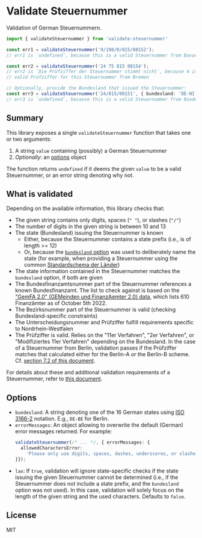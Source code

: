 # Validate Steuernummer

Validation of German Steuernummern.

```typescript
import { validateSteuernummer } from 'validate-steuernummer'

const err1 = validateSteuernummer('9/198/0/815/08152');
// err1 is `undefined`, because this is a valid Steuernummer from Bavaria

const err2 = validateSteuernummer('24 75 815 08154');
// err2 is `Die Prüfziffer der Steuernummer stimmt nicht`, because 4 is not the
// valid Prüfziffer for this Steuernummer from Bremen

// Optionally, provide the Bundesland that issued the Steuernummer:
const err3 = validateSteuernummer('24/815/08151', { bundesland: 'DE-NI' });
// err3 is `undefined`, because this is a valid Steuernummer from Niedersachsen
```

## Summary

This library exposes a single `validateSteuernummer` function that takes one or two arguments:

1. A string `value` containing (possibly) a German Steuernummer
2. _Optionally_: an [options](#options) object

The function returns `undefined` if it deems the given `value` to be a valid Steuernummer, or an error string denoting why not.


## What is validated
Depending on the available information, this library checks that:

* The given string contains only digits, spaces (`" "`), or slashes (`"/"`)
* The number of digits in the given string is between 10 and 13
* The state (Bundesland) issuing the Steuernummer is known
  * Either, because the Steuernummer contains a state prefix (i.e., is of length >= 12)
  * Or, because the [`bundesland` option](#options) was used to deliberately name the state (for example, when providing a Steuernummer using the common [Standardschema der Länder](https://de.wikipedia.org/wiki/Steuernummer#Aufbau_der_Steuernummer))
* The state information contained in the Steuernummer matches the `bundesland` option, if both are given
* The Bundesfinanzamtsnummer part of the Steuernummer references a known Bundesfinanzamt. The list to check against is based on the ["GemFA 2.0" (GEMeinden und FinanzAemter 2.0) data](https://www.bzst.de/DE/Service/Behoerdenwegweiser/Finanzamtsuche/finanzamtsuche.html), which lists 610 Finanzämter as of October 5th 2022.
* The Bezirksnummer part of the Steuernummer is valid (checking Bundesland-specific constraints)
* The Unterscheidungsnummer and Prüfziffer fulfill requirements specific to Nordrhein-Westfalen
* The Prüfziffer is valid. Relies on the "11er Verfahren", "2er Verfahren", or "Modifiziertes 11er Verfahren" depending on the Bundesland. In the case of a Steuernummer from Berlin, validation passes if the Prüfziffer matches that calculated either for the Berlin-A _or_ the Berlin-B scheme. Cf. [section 7.2 of this document](https://download.elster.de/download/schnittstellen/Pruefung_der_Steuer_und_Steueridentifikatsnummer.pdf).


For details about these and additional validation requirements of a Steuernummer, refer to [this document](https://download.elster.de/download/schnittstellen/Pruefung_der_Steuer_und_Steueridentifikatsnummer.pdf).



## Options
* `bundesland`: A string denoting one of the 16 German states using [ISO 3166-2](https://en.wikipedia.org/wiki/ISO_3166-2:DE) notation. E.g., `DE-BE` for Berlin.
* `errorMessages`: An object allowing to overwrite the default (German) error messages returned. For example:
    ```typescript
    validateSteuernummer(/* ... */, { errorMessages: {
      allowedCharactersError:
        'Please only use digits, spaces, dashes, underscores, or slashes'
    }});
    ```
* `lax`: If `true`, validation will ignore state-specific checks if the state issuing the given Steuernummer cannot be determined (i.e., if the Steuernummer does not include a state prefix, and the `bundesland` option was not used). In this case, validation will solely focus on the length of the given string and the used characters. Defaults to `false`.

## License
MIT

